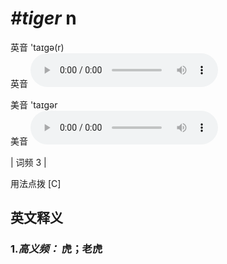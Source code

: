 # ***\#tiger*** n
英音 'taɪɡə(r)  
英音
<audio src="./media/tiger-B.aac" controls="controls"></audio>

美音 'taɪɡər  
美音
<audio src="./media/tiger.aac" controls="controls"></audio>



| 词频 3 |  

用法点拨  [C]

英文释义
---
### 1.*高义频：* **虎；老虎**  


